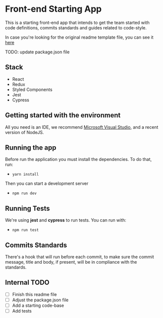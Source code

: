 # Front-end Starting App

This is a starting front-end app that intends to get the team started with code definitions, commits standards and guides related to code-style.

In case you're looking for the original readme template file, you can see it [here](README_template.md)

TODO: update package.json file

## Stack

- React
- Redux
- Styled Components
- Jest
- Cypress

## Getting started with the environment

All you need is an IDE, we recommend [Microsoft Visual Studio](http://link.com), and a recent version of NodeJS.

## Running the app

Before run the application you must install the dependencies. To do that, run:
- `yarn install`

Then you can start a development server
- `npm run dev`

## Running Tests

We're using **jest** and **cypress** to run tests. You can run with:
- `npm run test`

## Commits Standards

There's a hook that will run before each commit, to make sure the commit message, title and body, if present, will be in compliance with the standards.

## Internal TODO

- [ ] Finish this readme file
- [ ] Adjust the package.json file
- [ ] Add a starting code-base
- [ ] Add tests
